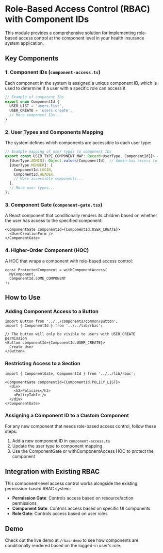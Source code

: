 # Role-Based Access Control (RBAC) with Component IDs

This module provides a comprehensive solution for implementing role-based access control at the component level in your health insurance system application.

## Key Components

### 1. Component IDs (`component-access.ts`)

Each component in the system is assigned a unique component ID, which is used to determine if a user with a specific role can access it.

```typescript
// Example of component IDs
export enum ComponentId {
  USER_LIST = 'users.list',
  USER_CREATE = 'users.create',
  // More component IDs...
}
```

### 2. User Types and Components Mapping

The system defines which components are accessible to each user type:

```typescript
// Example mapping of user types to component IDs
export const USER_TYPE_COMPONENT_MAP: Record<UserType, ComponentId[]> = {
  [UserType.ADMIN]: Object.values(ComponentId), // Admin has access to all components
  [UserType.MEMBER]: [
    ComponentId.LOGIN,
    ComponentId.HEADER,
    // More accessible components...
  ],
  // More user types...
};
```

### 3. Component Gate (`component-gate.tsx`)

A React component that conditionally renders its children based on whether the user has access to the specified component:

```tsx
<ComponentGate componentId={ComponentId.USER_CREATE}>
  <UserCreationForm />
</ComponentGate>
```

### 4. Higher-Order Component (HOC)

A HOC that wraps a component with role-based access control:

```tsx
const ProtectedComponent = withComponentAccess(
  MyComponent,
  ComponentId.SOME_COMPONENT
);
```

## How to Use

### Adding Component Access to a Button

```tsx
import Button from '../../components/common/Button';
import { ComponentId } from '../../lib/rbac';

// The button will only be visible to users with USER_CREATE permission
<Button componentId={ComponentId.USER_CREATE}>
  Create User
</Button>
```

### Restricting Access to a Section

```tsx
import { ComponentGate, ComponentId } from '../../lib/rbac';

<ComponentGate componentId={ComponentId.POLICY_LIST}>
  <div>
    <h2>Policies</h2>
    <PolicyTable />
  </div>
</ComponentGate>
```

### Assigning a Component ID to a Custom Component

For any new component that needs role-based access control, follow these steps:

1. Add a new component ID in `component-access.ts`
2. Update the user type to component mapping
3. Use the ComponentGate or withComponentAccess HOC to protect the component

## Integration with Existing RBAC

This component-level access control works alongside the existing permission-based RBAC system:

- **Permission Gate**: Controls access based on resource/action permissions
- **Component Gate**: Controls access based on specific UI components
- **Role Gate**: Controls access based on user roles

## Demo

Check out the live demo at `/rbac-demo` to see how components are conditionally rendered based on the logged-in user's role. 